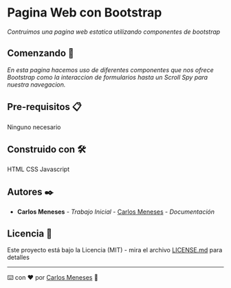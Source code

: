 # Pagina Web con Bootstrap

_Contruimos una pagina web estatica utilizando componentes de bootstrap_

## Comenzando 🚀
_En esta pagina hacemos uso de diferentes componentes que nos ofrece Bootstrap como la interaccion de formularios hasta un Scroll Spy para nuestra navegacion._


## Pre-requisitos 📋
Ninguno necesario

## Construido con 🛠️
HTML CSS Javascript

## Autores ✒️

* **Carlos Meneses** - *Trabajo Inicial* - [Carlos Meneses](https://github.com/carlosmen351) - *Documentación*

## Licencia 📄
Este proyecto está bajo la Licencia (MIT) - mira el archivo [LICENSE.md](LICENSE.md) para detalles

---
⌨️ con ❤️ por [Carlos Meneses](https://github.com/carlosmen351) 🍺